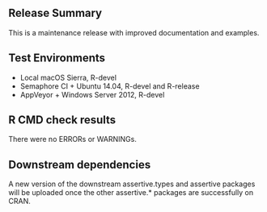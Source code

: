 ## Release Summary

This is a maintenance release with improved documentation and examples.

## Test Environments

* Local macOS Sierra, R-devel 
* Semaphore CI + Ubuntu 14.04, R-devel and R-release
* AppVeyor + Windows Server 2012, R-devel

## R CMD check results

There were no ERRORs or WARNINGs.

## Downstream dependencies

A new version of the downstream assertive.types and assertive packages will be uploaded once the other assertive.* packages are successfully on CRAN.
